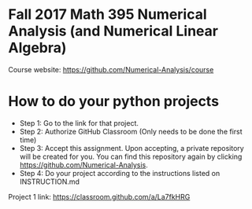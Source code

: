 # Fall 2017 Math 395 Numerical Analysis  (and Numerical Linear Algebra)

Course website: https://github.com/Numerical-Analysis/course

# How to do your python projects
- Step 1: Go to the link for that project.
- Step 2: Authorize GitHub Classroom (Only needs to be done the first time)
- Step 3: Accept this assignment. Upon accepting, a private repository will be created for you. You can find this repository again by clicking https://github.com/Numerical-Analysis.
- Step 4: Do your project according to the instructions listed on INSTRUCTION.md

Project 1 link: https://classroom.github.com/a/La7fkHRG
